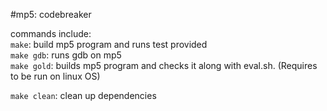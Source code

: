 #mp5: codebreaker

commands include:  
`make`: build mp5 program and runs test provided  
`make gdb`: runs gdb on mp5  
`make gold`: builds mp5 program and checks it along with eval.sh. (Requires to be run on linux OS)  

`make clean`: clean up dependencies
